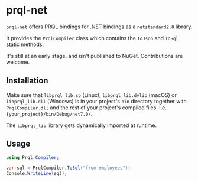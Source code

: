 # prql-net

`prql-net` offers PRQL bindings for .NET bindings as a `netstandard2.0` library.

It provides the `PrqlCompiler` class which contains the `ToJson` and `ToSql` static methods.

It's still at an early stage, and isn't published to NuGet. Contributions are welcome.

## Installation

Make sure that `libprql_lib.so` (Linux), `libprql_lib.dylib` (macOS) or `libprql_lib.dll` (Windows)
is in your project's `bin` directory together with `PrqlCompiler.dll` and the rest of your project's
compiled files. I.e. `{your_project}/bin/Debug/net7.0/`.

The `libprql_lib` library gets dynamically imported at runtime.

## Usage

```csharp
using Prql.Compiler;

var sql = PrqlCompiler.ToSql("from employees");
Console.WriteLine(sql);
```
